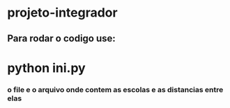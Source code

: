 # projeto-integrador

## Para rodar o codigo use:

# python ini.py

### o file e o arquivo onde contem as escolas e as distancias entre elas
